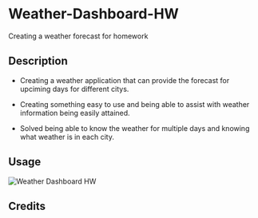# Weather-Dashboard-HW
Creating a weather forecast for homework

## Description
  - Creating a weather application that can provide the forecast for upciming days for different citys.

- Creating something easy to use and being able to assist with weather information being easily attained.
- Solved being able to know the weather for multiple days and knowing what weather is in each city.

## Usage

![Weather Dashboard HW](https://user-images.githubusercontent.com/89559612/138616134-87d2f280-f02c-4b92-843a-cf71fa7d2c7a.png)


## Credits
